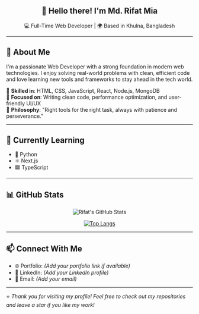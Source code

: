 <h2 align="center">👋 Hello there! I'm Md. Rifat Mia</h2>
<p align="center">💻 Full-Time Web Developer | 🌍 Based in Khulna, Bangladesh</p>

---

## 💫 About Me

I'm a passionate Web Developer with a strong foundation in modern web technologies. I enjoy solving real-world problems with clean, efficient code and love learning new tools and frameworks to stay ahead in the tech world.

🔧 **Skilled in**: HTML, CSS, JavaScript, React, Node.js, MongoDB  
🧠 **Focused on**: Writing clean code, performance optimization, and user-friendly UI/UX  
🔄 **Philosophy**: "Right tools for the right task, always with patience and perseverance."

---

## 🌱 Currently Learning

- 🐍 Python  
- ⚛️ Next.js  
- 🟦 TypeScript

---

## 📊 GitHub Stats

<div align="center">
  
![Rifat's GitHub Stats](https://github-readme-stats.vercel.app/api?username=rifatbinbaccu9&show_icons=true&theme=radical)

[![Top Langs](https://github-readme-stats.vercel.app/api/top-langs/?username=rifatbinbaccu9&layout=compact&theme=radical)](https://github.com/rifatbinbaccu9/github-readme-stats)

</div>

---

## 📫 Connect With Me

- 🌐 Portfolio: *(Add your portfolio link if available)*  
- 💼 LinkedIn: *(Add your LinkedIn profile)*  
- 📧 Email: *(Add your email)*

---

⭐️ *Thank you for visiting my profile! Feel free to check out my repositories and leave a star if you like my work!*
